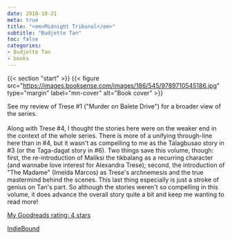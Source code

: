```yaml
---
date: 2018-10-21
meta: true
title: "<em>Midnight Tribunal</em>"
subtitle: "Budjette Tan"
toc: false
categories:
- Budjette Tan
- books
---
```


{{< section "start" >}}
{{< figure src="https://images.booksense.com/images/186/545/9789710545186.jpg" type="margin" label="mn-cover" alt="Book cover" >}}

See my review of Trese #1 ("Murder on Balete Drive") for a broader view of the series.<br /><br />Along with Trese #4, I thought the stories here were on the weaker end in the context of the whole series. There is more of a unifying through-line here than in #4, but it wasn't as compelling to me as the Talagbusao story in #3 (or the Taga-dagat story in #6). Two things save this volume, though: first, the re-introduction of Maliksi the tikbalang as a recurring character (and wannabe love interest for Alexandra Trese); second, the introduction of "The Madame" (Imelda Marcos) as Trese's archnemesis and the true mastermind behind the scenes. This last thing especially is just a stroke of genius on Tan's part. So although the stories weren't so compelling in this volume, it does advance the overall story quite a bit and keep me wanting to read more!

[My Goodreads rating: 4 stars](https://www.goodreads.com/review/show/2562462102)  

[IndieBound](https://www.indiebound.org/book/9789710545186)
